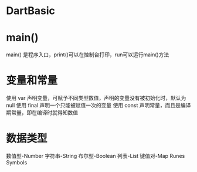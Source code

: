 # DartBasic
# main()
main() 是程序入口，print()可以在控制台打印，run可以运行main()方法
# 变量和常量
使用 var 声明变量，可赋予不同类型数值，声明的变量没有被初始化时，默认为null
使用 final 声明一个只能被赋值一次的变量
使用 const 声明常量，而且是编译期常量，即在编译时就得知数值
# 数据类型
数值型-Number
字符串-String
布尔型-Boolean
列表-List
键值对-Map
Runes
Symbols
